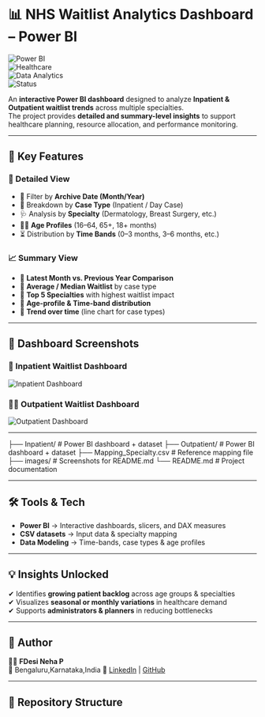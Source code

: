 # 📊 NHS Waitlist Analytics Dashboard – Power BI  

![Power BI](https://img.shields.io/badge/Tool-Power%20BI-F2C811?logo=powerbi)  
![Healthcare](https://img.shields.io/badge/Domain-Healthcare-blue)  
![Data Analytics](https://img.shields.io/badge/Focus-Data%20Analytics-green)  
![Status](https://img.shields.io/badge/Status-Completed-success)  

An **interactive Power BI dashboard** designed to analyze **Inpatient & Outpatient waitlist trends** across multiple specialties.  
The project provides **detailed and summary-level insights** to support healthcare planning, resource allocation, and performance monitoring.  

---

## 🚀 Key Features  

### 🔎 Detailed View  
- 📅 Filter by **Archive Date (Month/Year)**  
- 🏥 Breakdown by **Case Type** (Inpatient / Day Case)  
- 🩺 Analysis by **Specialty** (Dermatology, Breast Surgery, etc.)  
- 👩‍⚕️ **Age Profiles** (16–64, 65+, 18+ months)  
- ⏳ Distribution by **Time Bands** (0–3 months, 3–6 months, etc.)  

### 📈 Summary View  
- 🔹 **Latest Month vs. Previous Year Comparison**  
- 🔹 **Average / Median Waitlist** by case type  
- 🔹 **Top 5 Specialties** with highest waitlist impact  
- 🔹 **Age-profile & Time-band distribution**  
- 🔹 **Trend over time** (line chart for case types)  

---

## 📸 Dashboard Screenshots  

### 🏥 Inpatient Waitlist Dashboard  
![Inpatient Dashboard](images/inpatient_dashboard.png)  

### 👩‍⚕️ Outpatient Waitlist Dashboard  
![Outpatient Dashboard](images/outpatient_dashboard.png)  

---

├── Inpatient/ # Power BI dashboard + dataset
├── Outpatient/ # Power BI dashboard + dataset
├── Mapping_Specialty.csv # Reference mapping file
├── images/ # Screenshots for README.md
└── README.md # Project documentation

---

## 🛠️ Tools & Tech  

- **Power BI** → Interactive dashboards, slicers, and DAX measures  
- **CSV datasets** → Input data & specialty mapping  
- **Data Modeling** → Time-bands, case types & age profiles  

---

## 💡 Insights Unlocked  

✔ Identifies **growing patient backlog** across age groups & specialties  
✔ Visualizes **seasonal or monthly variations** in healthcare demand  
✔ Supports **administrators & planners** in reducing bottlenecks  

---

## 📌 Author  

👩‍💻 **FDesi Neha P**  
📍 Bengaluru,Karnataka,India
🔗 [LinkedIn](https://www.linkedin.com/in/desi-neha-prakash-652605326/) | [GitHub](https://github.com/Desi-Neha)  

---

## 📂 Repository Structure  

